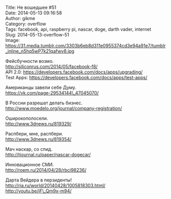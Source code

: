 Title: Не вошедшее #51  
Date: 2014-05-13 09:16:58  
Author: gikme  
Category: overflow  
Tags: facebook, api, raspberry pi, nascar, doge, darth vader, internet  
Slug: 2014-05-13-overflow-51  
Image: https://31.media.tumblr.com/3303b6eb8d311e0955374cd3e94a91e7/tumblr_inline_n5hq5wP7k21qafwv8.jpg

Фейсбучности возмо.  
http://siliconrus.com/2014/05/facebook-f8/  
API 2.0: https://developers.facebook.com/docs/apps/upgrading/  
Test Apps: https://developers.facebook.com/docs/apps/test-apps/

Американцы завели себе Думу.  
https://vk.com/page-29534144\_47045070/

В России разрешат делать бизнес.  
http://www.moedelo.org/journal/company-registration/

Оширокополосели.  
http://www.3dnews.ru/819329/

Распбери, мне, распбери.  
http://www.3dnews.ru/819354/

Мач наскар, со спид.  
http://tjournal.ru/paper/nascar-dogecar/

Инновационное СМИ.  
http://roem.ru/2014/04/28/rbci98236/

Дарта Вейдера в перзиденты!  
http://ria.ru/world/20140428/1005818303.html/  
http://youtu.be/iF\_Qm9x-m94/

